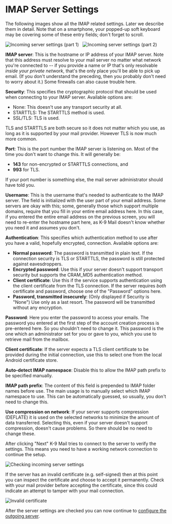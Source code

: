 # IMAP Server Settings

The following images show all the IMAP related settings.
Later we describe them in detail.  Note that on a smartphone, your popped-up soft keyboard may be 
covering some of these entry fields; don't forget to scroll.

![Incoming server settings (part 1)](../img/screenshots/account_setup_step3_imap_incoming_server_1.png)
&nbsp;
![Incoming server settings (part 2)](../img/screenshots/account_setup_step3_imap_incoming_server_2.png)

**IMAP server**: This is the hostname or IP address of your IMAP server. Note that this address must resolve to your 
mail server no matter what network you're connected to -- if you provide a name or IP that's only resolvable *inside 
your private network*, that's the only place you'll be able to pick up email. (If you don't understand the preceding, 
then you probably don't need to worry about it.) Some firewalls can also cause trouble here.

**Security**: This specifies the cryptographic protocol that should be used when connecting to your IMAP server. 
Available options are:

* None: This doesn't use any transport security at all.
* STARTTLS: The STARTTLS method is used.
* SSL/TLS: TLS is used.

TLS and STARTTLS are both secure so it does not matter which you use, as long as it is supported by
your mail provider. However TLS is now much more common.

**Port**: This is the port number the IMAP server is listening on. Most of the time you don't want to change this. It
will generally be:

* **143** for non-encrypted or STARTTLS connections, and
* **993** for TLS.

If your port number is something else, the mail server administrator should have told you.

**Username**: This is the username that's needed to authenticate to the IMAP server. The field is initialized with the
user part of your email address. Some servers are okay with this; some, generally those which support multiple domains,
require that you fill in your entire email address here. In this case, if you entered the entire email address on the
previous screen, you will need to re-enter the hostname part here, as K-9 Mail doesn't know whether you need it and
assumes you don't.

**Authentication**: This specifies which authentication method to use after you have a valid, hopefully encrypted, 
connection. Available options are:

* **Normal password**: The password is transmitted in plain text.
If the connection security is TLS or STARTTLS, the password is still protected against eavesdroppers.
* **Encrypted password**: Use this if your server doesn't support transport security but supports the CRAM_MD5 authentication
method.
* **Client certificate**: Use this if the service supports authentication using the client certificate from the TLS connection.
If the server requires *both* certificate and password, choose one of the "Password" options here.
* **Password, transmitted insecurely**: (Only displayed if Security is "None") Use only as a last resort. The password will be transmitted without any encryption.

**Password**: Here you enter the password to access your emails. The password you entered at the first step of the
account creation process is pre-entered here. So you shouldn't need to change it. This password is the one which an
administrator set for you or gave to you, which you use to retrieve mail from the mailbox.

**Client certificate**: If the server expects a TLS client certificate to be provided during the initial connection,
use this to select one from the local Android certificate store.

**Auto-detect IMAP namespace**: Disable this to allow the IMAP path prefix to be specified manually.

**IMAP path prefix**: The content of this field is prepended to IMAP folder names before use. The main usage is to 
manually select which IMAP namespace to use. This can be automatically guessed, so usually,
you don't need to change this.

**Use compression on network**: If your server supports compression (DEFLATE) it is used on the selected networks to
minimize the amount of data transferred. Selecting this, even if your server doesn't support compression, doesn't cause
problems. So there should be no need to change these.

After clicking "Next" K-9 Mail tries to connect to the server to verify the settings. This means you need to have a 
working network connection to continue the setup.

![Checking incoming server settings](../img/screenshots/account_setup_step3.5_imap_checking_incoming_server_settings.png)

If the server has an invalid certificate (e.g. self-signed) then at this point you can inspect the certificate
and choose to accept it permanently. Check with your mail provider before accepting the certificate, since
this could indicate an attempt to tamper with your mail connection.

![Invalid certificate](../img/screenshots/account_setup_step3.6_invalid_certificate.png)

After the server settings are checked you can now continue to 
[configure the outgoing server](outgoing.md).
